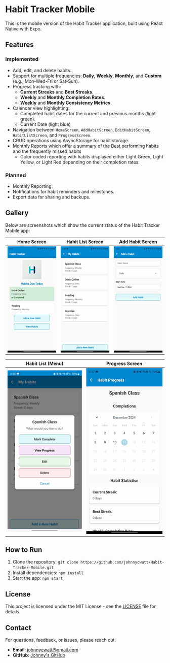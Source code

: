 # Habit Tracker Mobile

This is the mobile version of the Habit Tracker application, built using React Native with Expo.

## Features

### Implemented
- Add, edit, and delete habits.
- Support for multiple frequencies: **Daily**, **Weekly**, **Monthly**, and **Custom** (e.g., Mon-Wed-Fri or Sat-Sun).
- Progress tracking with:
    - **Current Streaks** and **Best Streaks**.
    - **Weekly** and **Monthly Completion Rates**.
    - **Weekly** and **Monthly Consistency Metrics**.
- Calendar view highlighting:
    - Completed habit dates for the current and previous months (light green).
    - Current Date (light blue) 
- Navigation between `HomeScreen`, `AddHabitScreen`, `EditHabitScreen`, `HabitListScreen`, and `ProgressScreen`.
- CRUD operations using AsyncStorage for habit storage.
- Monthly Reports which offer a summary of the Best performing habits and the frequently missed habits
  - Color coded reporting with habits displayed either Light Green, Light Yellow, or Light Red depending on their completion rates.


### Planned
- Monthly Reporting.
- Notifications for habit reminders and milestones.
- Export data for sharing and backups.

## Gallery

Below are screenshots which show the current status of the Habit Tracker Mobile app:

| **Home Screen** | **Habit List Screen** | **Add Habit Screen** |
|------------------|-----------------------|-----------------------|
| ![Home Screen](./screenshots/homescreen.jpg) | ![Habit List Screen](./screenshots/HabitListScreen.jpg) | ![Add Habit Screen](./screenshots/AddHabitScreen.jpg) |

| **Habit List (Menu)**                                  | **Progress Screen** |
|--------------------------------------------------------|---------------------|
| ![Habit List Menu](./screenshots/HabitListScreen2.jpg) | ![Progress Screen](./screenshots/ProgressScreen.jpg) |

## How to Run
1. Clone the repository: `git clone https://github.com/johnnycwatt/Habit-Tracker-Mobile.git`
2. Install dependencies: `npm install`
3. Start the app: `npm start`

## License

This project is licensed under the MIT License - see the [LICENSE](LICENSE) file for details.

## Contact

For questions, feedback, or issues, please reach out:

- **Email**: [johnnycwatt@gmail.com](mailto:johnnycwatt@gmail.com)
- **GitHub**: [Johnny's GitHub](https://github.com/johnnycwatt)
